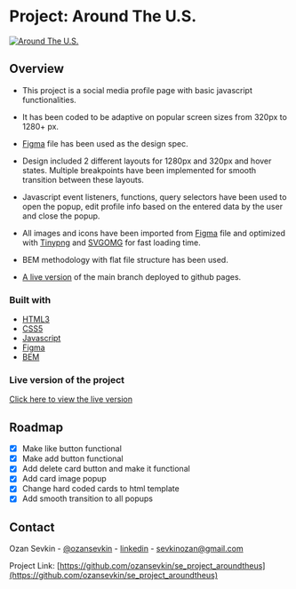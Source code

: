 # Project: Around The U.S.

[![Around The U.S.][product-screenshot]](https://ozansevkin.github.io/se_project_aroundtheus/)

## Overview

- This project is a social media profile page with basic javascript functionalities.

- It has been coded to be adaptive on popular screen sizes from 320px to 1280+ px.

- [Figma](https://www.figma.com/file/SurN1jaeEQIhuZEDMhmWWf/Sprint-4-Around-The-U.S.-desktop-mobile?node-id=0%3A1) file has been used as the design spec.

- Design included 2 different layouts for 1280px and 320px and hover states. Multiple breakpoints have been implemented for smooth transition between these layouts.

- Javascript event listeners, functions, query selectors have been used to open the popup, edit profile info based on the entered data by the user and close the popup.

- All images and icons have been imported from [Figma](https://www.figma.com/file/SurN1jaeEQIhuZEDMhmWWf/Sprint-4-Around-The-U.S.-desktop-mobile?node-id=0%3A1) file and optimized with [Tinypng](https://tinypng.com/) and [SVGOMG](https://jakearchibald.github.io/svgomg/) for fast loading time.

- BEM methodology with flat file structure has been used.

- [A live version](https://ozansevkin.github.io/se_project_aroundtheus/) of the main branch deployed to github pages.

### Built with

- [HTML3](https://www.w3.org/standards/webdesign/htmlcss)
- [CSS5](https://www.w3.org/standards/webdesign/htmlcss)
- [Javascript](https://developer.mozilla.org/en-US/docs/Web/JavaScript)
- [Figma](https://www.figma.com)
- [BEM](http://getbem.com/)

### Live version of the project

[Click here to view the live version](https://ozansevkin.github.io/se_project_aroundtheus/)

## Roadmap

- [x] Make like button functional
- [x] Make add button functional
- [x] Add delete card button and make it functional
- [x] Add card image popup
- [x] Change hard coded cards to html template
- [x] Add smooth transition to all popups

## Contact

Ozan Sevkin - [@ozansevkin](https://twitter.com/ozansevkin) - [linkedin] - sevkinozan@gmail.com

Project Link: [https://github.com/ozansevkin/se_project_aroundtheus](https://github.com/ozansevkin/se_project_aroundtheus)

<!-- MARKDOWN LINKS & IMAGES -->

[linkedin]: https://linkedin.com/in/ozansevkin
[product-screenshot]: https://i.ibb.co/44N6SBg/screencapture-127-0-0-1-5500-index-html-2022-05-01-10-43-56.png
